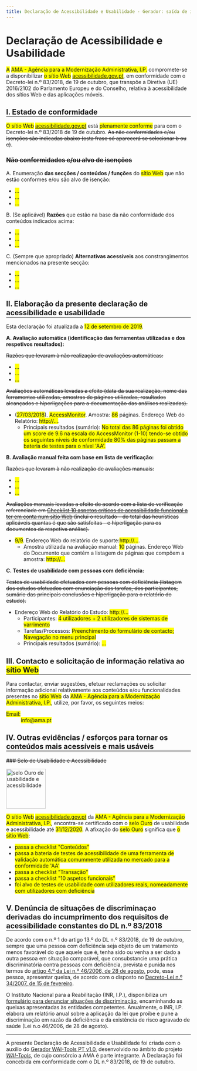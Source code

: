 ```yaml
---
title: Declaração de Acessibilidade e Usabilidade - Gerador: saída de informação
---
```

<style type="text/css">
  h2 {font-size:140%; border-bottom:1px solid #000; padding-bottom:0}
  h3 {font-size:120%;}
  span[data-print] {background-color:yellow;}
  .conditional-text {text-decoration: line-through;}
</style>

# Declaração de Acessibilidade e Usabilidade

<span data-print="statement-owner-prefix" title="O ou A">A</span> <span data-print="statement-owner">AMA - Agência para a Modernização Administrativa, I.P.</span> compromete-se a disponibilizar <span data-print="statement-webapp" title="seleciona a) sítio Web, ou b) aplicação móvel">o sítio Web</span> <a href="http://www.acessibilidade.gov.pt" data-print="webapp-url"><span data-print="webapp-name" title="http://www.acessibilidade.gov.pt">acessibilidade.gov.pt</span></a>, em conformidade com o Decreto-lei n.º 83/2018, de 19 de outubro, que transpõe a Diretiva (UE) 2016/2102 do Parlamento Europeu e do Conselho, relativa à acessibilidade dos sítios Web e das aplicações móveis.
 
## I. Estado de conformidade

<span data-print="statement-webapp" title="opções a) sítio Web, ou b) aplicação móvel">O sítio Web</span> <a href="http://www.acessibilidade.gov.pt" data-print="webapp-url"><span data-print="webapp-name" title="http://www.acessibilidade.gov.pt">acessibilidade.gov.pt</span></a> está <span data-print="status-compliance" title="selecionar a) plenamente conforme, b) parcialmente conforme, c) não conforme">plenamente conforme</span> para com o Decreto-lei n.º 83/2018 de 19 de outubro. <span class="conditional-text" title="(esta frase só aparecerá se selecionar b) ou c)">As não conformidades e/ou isenções são indicadas abaixo (esta frase só aparecerá se selecionar b ou c)</span>.

### <span title="esta subseção aparece apenas quando se seleciona b) ou c) e quando é necessário disponibilizar uma lista de não conformidades" class="conditional-text">Não conformidades e/ou alvo de isenções</span>
 
A. Enumeração <strong>das secções / conteúdos / funções</strong> do <span title="colocar a) sítio Web, ou b) aplicação móvel" data-print="statement-webapp">sítio Web</span> que não estão conformes e/ou são alvo de isenção:
 
<ul>
  <li><span data-print="no-compliant-which-1">...</span></li>
  <li><span data-print="no-compliant-which-2">...</span></li>
  <li><span data-print="no-compliant-which-n">...</span></li>
</ul>
 
B. (Se aplicável) <strong>Razões</strong> que estão na base da não conformidade dos conteúdos indicados acima:

<ul>
  <li><span data-print="no-compliant-why-1">...</span></li>
  <li><span data-print="no-compliant-why-2">...</span></li>
  <li><span data-print="no-compliant-why-n">...</span></li>
</ul>
 
C. (Sempre que apropriado) <strong>Alternativas acessíveis</strong> aos constrangimentos mencionados na presente secção:
 
<ul>
  <li><span data-print="no-compliant-alt-1">...</span></li>
  <li><span data-print="no-compliant-alt-2">...</span></li>
  <li><span data-print="no-compliant-alt-n">...</span></li>
</ul>
 
## II. Elaboração da presente declaração de acessibilidade e usabilidade

Esta declaração foi atualizada a <span data-print="statement-date-review">12 de setembro de 2019</span>.
 
**A. Avaliação automática (identificação das ferramentas utilizadas e dos respetivos resultados):** 

<span class="conditional-text" title="Se não">Razões que levaram à não realização de avaliações automáticas:</span>
 
<ul>
  <li><span data-print="ae-no-reason1">...</span></li>
  <li><span data-print="ae-no-reason2">...</span></li>
  <li><span data-print="ae-no-reasonn">...</span></li>
</ul>
 
<span title="se Sim" class="conditional-text">Avaliações automáticas levadas a efeito (data da sua realização, nome das ferramentas utilizadas, amostras de páginas utilizadas, resultados alcançados e hiperligações para a documentação das análises realizadas).</span>

<ul>
  <li>(<span title="data" data-print="aen1_date">27/03/2018</span>). <span title="Tool" data-print="aen1_tool">AccessMonitor</span>. Amostra: <span title="sample" data-print="aen1_sample">86</span> páginas. Endereço Web do Relatório: <span data-print="aen1_more_uri">http://...</span>.
    <ul><li>Principais resultados (sumário): <span data-print="aen1_findings">No total das 86 páginas foi obtido um score de 9.6 na escala do AccessMonitor (1-10) tendo-se obtido os seguintes níveis de conformidade 80% das páginas passam a bateria de testes para o nível 'AA'.</span></li>
    </ul></li>
</ul>
 
**B. Avaliação manual feita com base em lista de verificação:**
 
<span class="conditional-text" title="Se não">Razões que levaram à não realização de avaliações manuais:</span>
 
<ul>
  <li><span data-print="me-no-reason1">...</span></li>
  <li><span data-print="me-no-reason2">...</span></li>
  <li><span data-print="me-no-reasonn">...</span></li>
</ul>
 
<span title="se Sim" class="conditional-text">Avaliações manuais levadas a efeito de acordo com a lista de verificação referenciada em [Checklist 10 aspetos críticos de acessibilidade funcional a ter em conta num sítio Web](http://) (inclui o resultado - do total das heurísticas aplicáveis quantas é que são satisfeitas - e hiperligação para os documentos da respetiva análise).</span>
 
<ul>
  <li><span data-print="me01-pass"><span title="pontos críticos satisfeitos">9</span>/<span title="total de pontos aplicáveis">9</span></span>. Endereço Web do relatório de suporte:<span data-print="me01-pass-url">http://...</span>.
   <ul>
    <li>Amostra utilizada na avaliação manual: <span data-print="me01-sample">10</span> páginas</span>. Endereço Web do Documento que contém a listagem de páginas que compõem a amostra: <span data-print="me01-sample-uri">http://...</span></li>
  </ul></li>
</ul>
  
**C. Testes de usabilidade com pessoas com deficiência:**

<span title="Se Sim" class="conditional-text">Testes de usabilidade efetuados com pessoas com deficiência (listagem dos estudos efetuados com enunciação das tarefas, dos participantes, sumário das principais conclusões e hiperligação para o relatório do estudo).</span>
 
<ul>
  <li>Endereço Web do Relatório do Estudo: <span title="hiperligação para o relatório do estudo" data-print="tu01-uri">http://...</span>
    <ul>
      <li>Participantes: <span data-print="tu01-participants">4 utilizadores + 2 utilizadores de sistemas de varrimento</span></li>
      <li>Tarefas/Processos: <span data-print="tu01-tasks">Preenchimento do formulário de contacto; Navegação no menu principal</span></li>
      <li>Principais resultados (sumário): <span data-print="tu01-summary">...</span></li>
    </ul>
    </li>
  </ul>  
 
## III. Contacto e solicitação de informação relativa ao <span title="colocar a) sítio Web, ou b) aplicação móvel" data-print="statement-webapp">sítio Web</span>
 
Para contactar, enviar sugestões, efetuar reclamações ou solicitar informação adicional relativamente aos conteúdos e/ou funcionalidades presentes no <span title="colocar a) sítio web, ou b) aplicação móvel" data-print="statement-webapp">sítio Web</span> da <span data-print="">AMA - Agência para a Modernização Administrativa, I.P.</span>, utilize, por favor, os seguintes meios:
 
<dl data-print="contact-info">
  <dt><span data-print="titulo_1">Email:</span></dt>
  <dd><span data-print="elemento_1">info@ama.pt</span></dd>
</dl>
 
## IV. Outras evidências / esforços para tornar os conteúdos mais acessíveis e mais usáveis

<span title="Se Sim" class="conditional-text">### Selo de Usabilidade e Acessibilidade</span>

<img src="https://jorgeponto.github.com/a11y/selo/ouro.png" alt="selo Ouro de usabilidade e acessibilidade" height="108">

<span data-print="statement-webapp">O sítio Web</span> <a href="http://www.acessibilidade.gov.pt" data-print="webapp-url"><span data-print="webapp-name" title="http://www.acessibilidade.gov.pt">acessibilidade.gov.pt</span></a> da <span data-print="statement-owner">AMA - Agência para a Modernização Administrativa, I.P.</span>, encontra-se certificado com o <span data-print="label-level">selo Ouro</span> de usabilidade e acessibilidade até <span data-print="label-update">31/12/2020</span>. A afixação do <span data-print="label-level">selo Ouro</span> significa que <span data-print="">o sítio Web</span>:

- <span data-print="bronze-requisito-1">passa a checklist "Conteúdos"</span>
- <span data-print="bronze-requisito-2">passa a bateria de testes de acessibilidade de uma ferramenta de validação automática comummente utilizada no mercado para a conformidade 'AA'</span>  
- <span data-print="prata-requisito-1">passa a checklist "Transação"</span>
- <span data-print="prata-requisito-2">passa a checklist "10 aspetos funcionais"</span>
- <span data-print="ouro-requisito-1">foi alvo de testes de usabilidade com utilizadores reais, nomeadamente com utilizadores com deficiência</span>
 
## V. Denúncia de situações de discriminaçao derivadas do incumprimento dos requisitos de acessibilidade constantes do DL n.º 83/2018
 
De acordo com o n.º 1 do artigo 13.º do DL n.º 83/2018, de 19 de outubro, sempre que uma pessoa com deficiência seja objeto de um tratamento menos favorável do que aquele que é, tenha sido ou venha a ser dado a outra pessoa em situação comparável, que consubstancie uma prática discriminatória contra pessoas com deficiência, prevista e punida nos termos do [artigo 4.º da Lei n.º 46/2006, de 28 de agosto,](http://data.dre.pt/eli/lei/46/2006/08/28/p/dre/pt/html) pode, essa pessoa, apresentar queixa, de acordo com o disposto no [Decreto-Lei n.º 34/2007, de 15 de fevereiro](https://data.dre.pt/eli/dec-lei/34/2007/02/15/p/dre/pt/html).
 
O Instituto Nacional para a Reabilitação (INR, I.P.), disponibiliza um [formulário para denunciar situações de discriminação](http://www.inr.pt/resultados-de-pesquisa/-/journal_content/56/11309/45065?p_p_auth=KvoPs8Fs), encaminhando as queixas apresentadas às entidades competentes. Anualmente, o INR, I.P. elabora um relatório anual sobre a aplicação da lei que proíbe e pune a discriminação em razão da deficiência e da existência de risco agravado de saúde (Lei n.o 46/2006, de 28 de agosto).

<hr>

A presente Declaração de Acessibilidade e Usabilidade foi criada com o auxílio do [Gerador WAI-Tools PT v1.0](#aaa), desenvolvido no âmbito do projeto <em lang="en">[WAI-Tools](https://w3.org/WAI/Tools)</em>, de cujo consórcio a AMA é parte integrante. A Declaração foi concebida em conformidade com o DL n.º 83/2018, de 19 de outubro.
